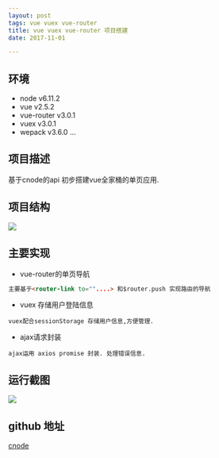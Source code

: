 ```yaml
---
layout: post
tags: vue vuex vue-router
title: vue vuex vue-router 项目搭建
date: 2017-11-01

---
```


## 环境
- node v6.11.2
- vue v2.5.2
- vue-router v3.0.1
- vuex v3.0.1
- wepack v3.6.0
...

<!-- more -->
## 项目描述
基于cnode的api 初步搭建vue全家桶的单页应用.

## 项目结构

![](https://ooo.0o0.ooo/2017/11/18/5a1013106434a.png)
## 主要实现
- vue-router的单页导航
```html
主要基于<router-link to=""....> 和$router.push 实现路由的导航
```
- vuex 存储用户登陆信息
```
vuex配合sessionStorage 存储用户信息,方便管理.
```
- ajax请求封装
```
ajax运用 axios promise 封装. 处理错误信息.
```

## 运行截图
![](https://i.loli.net/2017/11/18/5a10141eb5195.png)


## github 地址

[cnode](https://github.com/lirawx/Crazy_FED/tree/master/vue/cnode)
